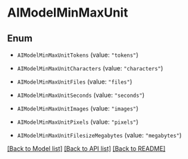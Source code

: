 # AIModelMinMaxUnit

## Enum


* `AIModelMinMaxUnitTokens` (value: `"tokens"`)

* `AIModelMinMaxUnitCharacters` (value: `"characters"`)

* `AIModelMinMaxUnitFiles` (value: `"files"`)

* `AIModelMinMaxUnitSeconds` (value: `"seconds"`)

* `AIModelMinMaxUnitImages` (value: `"images"`)

* `AIModelMinMaxUnitPixels` (value: `"pixels"`)

* `AIModelMinMaxUnitFilesizeMegabytes` (value: `"megabytes"`)


[[Back to Model list]](../README.md#documentation-for-models) [[Back to API list]](../README.md#documentation-for-api-endpoints) [[Back to README]](../README.md)


